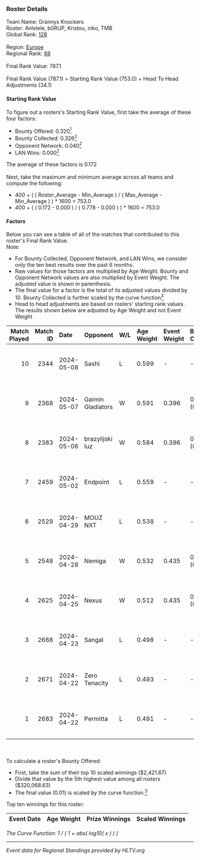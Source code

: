 ### Roster Details<br />
Team Name: Grannys Knockers<br />
Roster: Anlelele, b0RUP, Kristou, niko, TMB<br />
Global Rank: [128](../standings_global.md)<br />
<br />
Region: [Europe]( ../standings_europe.md)<br />
Regional Rank: [88]( ../standings_europe.md)<br />
<br />
Final Rank Value:  787.1<br />
<br />
Final Rank Value (787.1) = Starting Rank Value (753.0) + Head To Head Adjustments (34.1)<br />

#### Starting Rank Value<br />
To figure out a rosters's Starting Rank Value, first take the average of these four factors:<br />
- Bounty Offered: 0.320[<sup>1</sup>](#table2)
- Bounty Collected: 0.326[<sup>2</sup>](#table1)
- Opponent Network: 0.040[<sup>2</sup>](#table1)
- LAN Wins: 0.000[<sup>2</sup>](#table1)

The average of these factors is 0.172<br />
<br />
Next, take the maximum and minimum average across all teams and compute the following:<br />
- 400 + ( ( Roster_Average - Min_Average ) / ( Max_Average - Min_Average ) ) * 1600 = 753.0
- 400 + ( ( 0.172 - 0.000 ) / ( 0.778 - 0.000 ) ) * 1600 = 753.0


#### Factors<br />
Below you can see a table of all of the matches that contributed to this roster's Final Rank Value.<br />
Note:<br />

- For Bounty Collected, Opponent Network, and LAN Wins, we consider only the ten best results over the past 6 months.
- Raw values for those factors are multiplied by Age Weight. Bounty and Opponent Network values are also multiplied by Event Weight. The adjusted value is shown in parenthesis.
- The final value for a factor is the total of its adjusted values divided by 10. Bounty Collected is further scaled by the curve function[<sup>3</sup>](#curveFunction)
- Head to head adjustments are based on rosters' starting rank values. The results shown below are adjusted by Age Weight and not Event Weight
<span id="table1"></span><br />


| Match Played | Match ID | Date       | Opponent          | W/L | Age Weight | Event Weight | Bounty Collected | Opponent Network | LAN Wins  | H2H Adj. | Roster                              |
| -: | -: | :- | :- | :- | :- | :- | :- | :- | :- | -: | :- |
|           10 |     2344 | 2024-05-08 | Sashi             | L   | 0.599      | -            | -                | -                | -         |    -1.64 | Anlelele, b0RUP, Kristou, niko, TMB |
|            9 |     2368 | 2024-05-07 | Gaimin Gladiators | W   | 0.591      | 0.396        | 0.037 (0.009)    | 0.331 (0.077)    | 0 (0.000) |    14.48 | Anlelele, b0RUP, Kristou, niko, TMB |
|            8 |     2383 | 2024-05-06 | brazylijski luz   | W   | 0.584      | 0.396        | 0.008 (0.002)    | 0.250 (0.058)    | 0 (0.000) |    11.08 | Anlelele, b0RUP, Kristou, niko, TMB |
|            7 |     2459 | 2024-05-02 | Endpoint          | L   | 0.559      | -            | -                | -                | -         |    -5.24 | Anlelele, b0RUP, Kristou, niko, TMB |
|            6 |     2529 | 2024-04-29 | MOUZ NXT          | L   | 0.538      | -            | -                | -                | -         |    -3.00 | b0RUP, Kristou, niko, refrezh, TMB  |
|            5 |     2548 | 2024-04-28 | Nemiga            | W   | 0.532      | 0.435        | 0.314 (0.073)    | 0.704 (0.163)    | 0 (0.000) |    15.22 | b0RUP, Kristou, niko, refrezh, TMB  |
|            4 |     2625 | 2024-04-25 | Nexus             | W   | 0.512      | 0.435        | 0.014 (0.003)    | 0.447 (0.099)    | 0 (0.000) |    10.08 | b0RUP, Kristou, niko, refrezh, TMB  |
|            3 |     2668 | 2024-04-23 | Sangal            | L   | 0.498      | -            | -                | -                | -         |    -1.52 | Anlelele, b0RUP, Kristou, niko, TMB |
|            2 |     2671 | 2024-04-22 | Zero Tenacity     | L   | 0.493      | -            | -                | -                | -         |    -2.12 | b0RUP, Kristou, niko, refrezh, TMB  |
|            1 |     2683 | 2024-04-22 | Permitta          | L   | 0.491      | -            | -                | -                | -         |    -3.26 | b0RUP, Kristou, niko, refrezh, TMB  |

<br />
<span id="table2"></span><br />
To calculate a roster's Bounty Offered:<br />

- First, take the sum of their top 10 scaled winnings ($2,421.67)
- Divide that value by the 5th highest value among all rosters ($320,068.63)
- The final value (0.01) is scaled by the curve function.[<sup>3</sup>](#curveFunction)

Top ten winnings for this roster:<br />

| Event Date | Age Weight | Prize Winnings | Scaled Winnings |
| :- | -: | :- | :- |


<span id="curveFunction"></span>_The Curve Function: 1 / ( 1 + abs( log10( x ) ) )_<br />

---
_Event data for Regional Standings provided by HLTV.org_<br />
